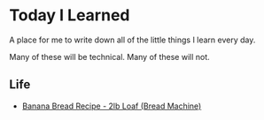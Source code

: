 # Today I Learned

A place for me to write down all of the little things I learn every day.

Many of these will be technical. Many of these will not.

## Life

* [Banana Bread Recipe - 2lb Loaf (Bread Machine)](life/banana-bread.md)
